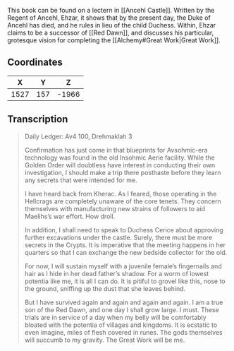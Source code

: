  

This book can be found on a lectern in [[Ancehl Castle]]. Written by the Regent of Ancehl, Ehzar, it shows that by the present day, the Duke of Ancehl has died, and he rules in lieu of the child Duchess. Within, Ehzar claims to be a successor of [[Red Dawn]], and discusses his particular, grotesque vision for completing the [[Alchemy#Great Work|Great Work]].

## Coordinates
| **X** | **Y** | **Z** |
| :---: | :---: | :---: |
| 1527  |  157  | -1966 |

## Transcription
> Daily Ledger: Av4 100, Drehmaklah 3
>
> Confirmation has just come in that blueprints for Avsohmic-era technology was found in the old Insohmic Aerie facility. While the Golden Order will doubtless have interest in conducting their own investigation, I should make a trip there posthaste before they learn any secrets that were intended for me.
>
> I have heard back from Kherac. As I feared, those operating in the Hellcrags are completely unaware of the core tenets. They concern themselves with manufacturing new strains of followers to aid Maelihs’s war effort. How droll.
>
> In addition, I shall need to speak to Duchess Cerice about approving further excavations under the castle. Surely, there must be more secrets in the Crypts. It is imperative that the meeting happens in her quarters so that I can exchange the new bedside collector for the old.
>
> For now, I will sustain myself with a juvenile female’s fingernails and hair as I hide in her dead father’s shadow. For a worm of lowest potentia like me, it is all I can do. It is pitiful to grovel like this, nose to the ground, sniffing up the dust that she leaves behind.
>
> But I have survived again and again and again and again.  I am a true son of the Red Dawn, and one day I shall grow large. I must. These trials are in service of a day when my belly will be comfortably bloated with the potentia of villages and kingdoms. It is ecstatic to even imagine, miles of flesh covered in runes. The gods themselves will succumb to my gravity. The Great Work will be me.

